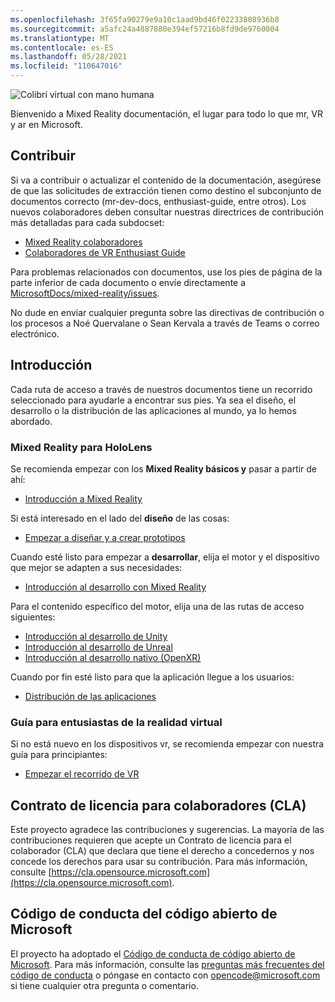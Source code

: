 ```yaml
---
ms.openlocfilehash: 3f65fa90279e9a10c1aad9bd46f02233808936b8
ms.sourcegitcommit: a5afc24a4887880e394ef57216b8fd9de9760004
ms.translationtype: MT
ms.contentlocale: es-ES
ms.lasthandoff: 05/28/2021
ms.locfileid: "110647016"
---
```

![Colibrí virtual con mano humana](mixed-reality-docs/mr-dev-docs/discover/images/01_MixedReality.png)

Bienvenido a Mixed Reality documentación, el lugar para todo lo que mr, VR y ar en Microsoft.

## <a name="contributing"></a>Contribuir

Si va a contribuir o actualizar el contenido de la documentación, asegúrese de que las solicitudes de extracción tienen como destino el subconjunto de documentos correcto (mr-dev-docs, enthusiast-guide, entre otros). Los nuevos colaboradores deben consultar nuestras directrices de contribución más detalladas para cada subdocset:

* [Mixed Reality colaboradores](mixed-reality-docs/mr-dev-docs/CONTRIBUTING.md)
* [Colaboradores de VR Enthusiast Guide](enthusiast-guide/CONTRIBUTING.md)

Para problemas relacionados con documentos, use los pies de página de la parte inferior de cada documento o envíe directamente a [MicrosoftDocs/mixed-reality/issues](https://github.com/MicrosoftDocs/mixed-reality/issues).

No dude en enviar cualquier pregunta sobre las directivas de contribución o los procesos a Noé Quervalane o Sean Kervala a través de Teams o correo electrónico. 

## <a name="getting-started"></a>Introducción 

Cada ruta de acceso a través de nuestros documentos tiene un recorrido seleccionado para ayudarle a encontrar sus pies. Ya sea el diseño, el desarrollo o la distribución de las aplicaciones al mundo, ya lo hemos abordado. 

### <a name="mixed-reality-for-hololens"></a>Mixed Reality para HoloLens

Se recomienda empezar con los **Mixed Reality básicos y** pasar a partir de ahí:

* [Introducción a Mixed Reality](mixed-reality-docs/mr-dev-docs/discover/get-started-with-mr.md)

Si está interesado en el lado del **diseño** de las cosas:

* [Empezar a diseñar y a crear prototipos](mixed-reality-docs/mr-dev-docs/design/design.md)

Cuando esté listo para empezar a **desarrollar**, elija el motor y el dispositivo que mejor se adapten a sus necesidades:

* [Introducción al desarrollo con Mixed Reality](mixed-reality-docs/mr-dev-docs/develop/development.md)

Para el contenido específico del motor, elija una de las rutas de acceso siguientes:

* [Introducción al desarrollo de Unity](mixed-reality-docs/mr-dev-docs/develop/unity/unity-development-overview.md)
* [Introducción al desarrollo de Unreal](mixed-reality-docs/mr-dev-docs/develop/unreal/unreal-development-overview.md)
* [Introducción al desarrollo nativo (OpenXR)](mixed-reality-docs/mr-dev-docs/develop/native/directx-development-overview.md)

Cuando por fin esté listo para que la aplicación llegue a los usuarios:

* [Distribución de las aplicaciones](mixed-reality-docs/mr-dev-docs/distribute/distribute-overview.md)

### <a name="vr-enthusiast-guide"></a>Guía para entusiastas de la realidad virtual

Si no está nuevo en los dispositivos vr, se recomienda empezar con nuestra guía para principiantes:

* [Empezar el recorrido de VR](enthusiast-guide/vr-journey.md)

## <a name="contributor-license-agreement-cla"></a>Contrato de licencia para colaboradores (CLA)

Este proyecto agradece las contribuciones y sugerencias. La mayoría de las contribuciones requieren que acepte un Contrato de licencia para el colaborador (CLA) que declara que tiene el derecho a concedernos y nos concede los derechos para usar su contribución. Para más información, consulte [https://cla.opensource.microsoft.com](https://cla.opensource.microsoft.com).

## <a name="microsoft-open-source-code-of-conduct"></a>Código de conducta del código abierto de Microsoft

El proyecto ha adoptado el [Código de conducta de código abierto de Microsoft](https://opensource.microsoft.com/codeofconduct). Para más información, consulte las [preguntas más frecuentes del código de conducta](https://opensource.microsoft.com/codeofconduct/faq/) o póngase en contacto con [opencode@microsoft.com](mailto:opencode@microsoft.com) si tiene cualquier otra pregunta o comentario.
